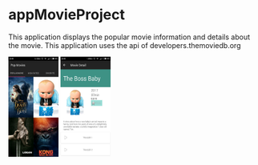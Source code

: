 # appMovieProject
This application displays the popular movie information and details about the movie. This application uses the api of developers.themoviedb.org

<img src="https://raw.githubusercontent.com/harfinovian/appMovieProject/master/app/src/main/res/drawable/Screenshot_2017-04-10-23-49-37-237_com.example.harfi.appprojectmovie3.png" width="100" height="200">

<img src="https://raw.githubusercontent.com/harfinovian/appMovieProject/master/app/src/main/res/drawable/Screenshot_2017-04-10-23-49-43-565_com.example.harfi.appprojectmovie3.png" width="100" height="200">

